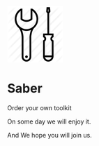 ![](https://github.com/winys/Saber/blob/master/app/src/assets/logo.png)
# Saber

Order your own toolkit

On some day we will enjoy it.

And  We hope you will join us.